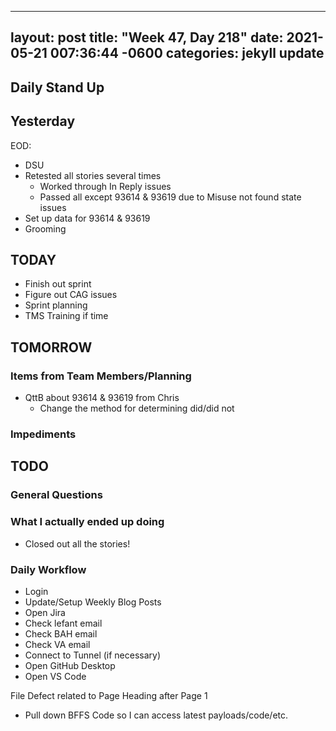 
---
layout: post
title:  "Week 47, Day 218"
date:   2021-05-21 007:36:44 -0600
categories: jekyll update
---

## Daily Stand Up
## Yesterday
EOD:
* DSU
* Retested all stories several times
  * Worked through In Reply issues
  * Passed all except 93614 & 93619 due to Misuse not found state issues
* Set up data for 93614 & 93619
* Grooming


## TODAY
* Finish out sprint
* Figure out CAG issues
* Sprint planning
* TMS Training if time

## TOMORROW

### Items from Team Members/Planning
* QttB about 93614 & 93619 from Chris
  * Change the method for determining did/did not
### Impediments

## TODO

### General Questions  

### What I actually ended up doing
* Closed out all the stories!

### Daily Workflow
* Login
* Update/Setup Weekly Blog Posts
* Open Jira
* Check lefant email
* Check BAH email
* Check VA email
* Connect to Tunnel (if necessary)
* Open GitHub Desktop
* Open VS Code

File Defect related to Page Heading after Page 1
* Pull down BFFS Code so I can access latest payloads/code/etc.